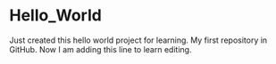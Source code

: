 # Hello_World
Just created this hello world project for learning. My first repository in GitHub.
Now I am adding this line to learn editing.
